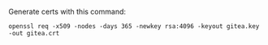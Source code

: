 Generate certs with this command:

```
openssl req -x509 -nodes -days 365 -newkey rsa:4096 -keyout gitea.key -out gitea.crt
```
